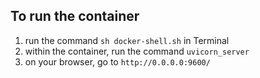 ## To run the container

1. run the command `sh docker-shell.sh` in Terminal
2. within the container, run the command `uvicorn_server`
3. on your browser, go to `http://0.0.0.0:9600/`
